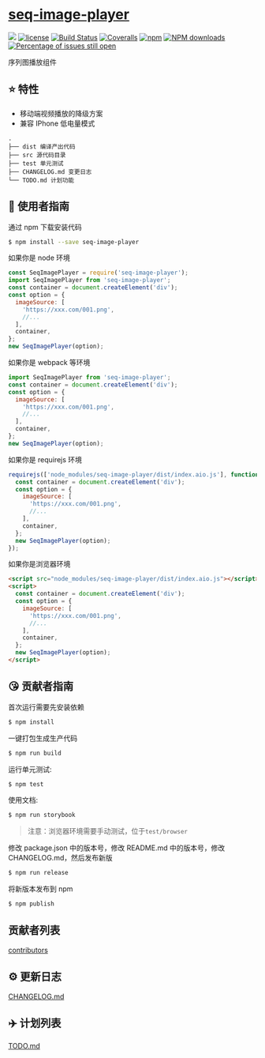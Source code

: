 # [seq-image-player](https://github.com/onthia/seq-image-player)

[![](https://img.shields.io/badge/Powered%20by-jslib%20base-brightgreen.svg)](https://github.com/yanhaijing/jslib-base)
[![license](https://img.shields.io/badge/license-MIT-blue.svg)](https://github.com/onthia/seq-image-player/blob/master/LICENSE)
[![Build Status](https://travis-ci.org/onthia/seq-image-player.svg?branch=master)](https://travis-ci.org/onthia/seq-image-player)
[![Coveralls](https://img.shields.io/coveralls/onthia/seq-image-player.svg)](https://coveralls.io/github/onthia/seq-image-player)
[![npm](https://img.shields.io/badge/npm-0.1.0-orange.svg)](https://www.npmjs.com/package/seq-image-player)
[![NPM downloads](http://img.shields.io/npm/dm/seq-image-player.svg?style=flat-square)](http://www.npmtrends.com/seq-image-player)
[![Percentage of issues still open](http://isitmaintained.com/badge/open/onthia/seq-image-player.svg)](http://isitmaintained.com/project/onthia/seq-image-player 'Percentage of issues still open')

序列图播放组件

## :star: 特性

- 移动端视频播放的降级方案
- 兼容 IPhone 低电量模式

```
.
├── dist 编译产出代码
├── src 源代码目录
├── test 单元测试
├── CHANGELOG.md 变更日志
└── TODO.md 计划功能
```

## :rocket: 使用者指南

通过 npm 下载安装代码

```bash
$ npm install --save seq-image-player
```

如果你是 node 环境

```js
const SeqImagePlayer = require('seq-image-player');
import SeqImagePlayer from 'seq-image-player';
const container = document.createElement('div');
const option = {
  imageSource: [
    'https://xxx.com/001.png',
    //...
  ],
  container,
};
new SeqImagePlayer(option);
```

如果你是 webpack 等环境

```js
import SeqImagePlayer from 'seq-image-player';
const container = document.createElement('div');
const option = {
  imageSource: [
    'https://xxx.com/001.png',
    //...
  ],
  container,
};
new SeqImagePlayer(option);
```

如果你是 requirejs 环境

```js
requirejs(['node_modules/seq-image-player/dist/index.aio.js'], function (SeqImagePlayer) {
  const container = document.createElement('div');
  const option = {
    imageSource: [
      'https://xxx.com/001.png',
      //...
    ],
    container,
  };
  new SeqImagePlayer(option);
});
```

如果你是浏览器环境

```html
<script src="node_modules/seq-image-player/dist/index.aio.js"></script>
<script>
  const container = document.createElement('div');
  const option = {
    imageSource: [
      'https://xxx.com/001.png',
      //...
    ],
    container,
  };
  new SeqImagePlayer(option);
</script>
```

## :kissing_heart: 贡献者指南

首次运行需要先安装依赖

```bash
$ npm install
```

一键打包生成生产代码

```bash
$ npm run build
```

运行单元测试:

```bash
$ npm test
```

使用文档:

```bash
$ npm run storybook
```

> 注意：浏览器环境需要手动测试，位于`test/browser`

修改 package.json 中的版本号，修改 README.md 中的版本号，修改 CHANGELOG.md，然后发布新版

```bash
$ npm run release
```

将新版本发布到 npm

```bash
$ npm publish
```

## 贡献者列表

[contributors](https://github.com/onthia/seq-image-player/graphs/contributors)

## :gear: 更新日志

[CHANGELOG.md](./CHANGELOG.md)

## :airplane: 计划列表

[TODO.md](./TODO.md)
